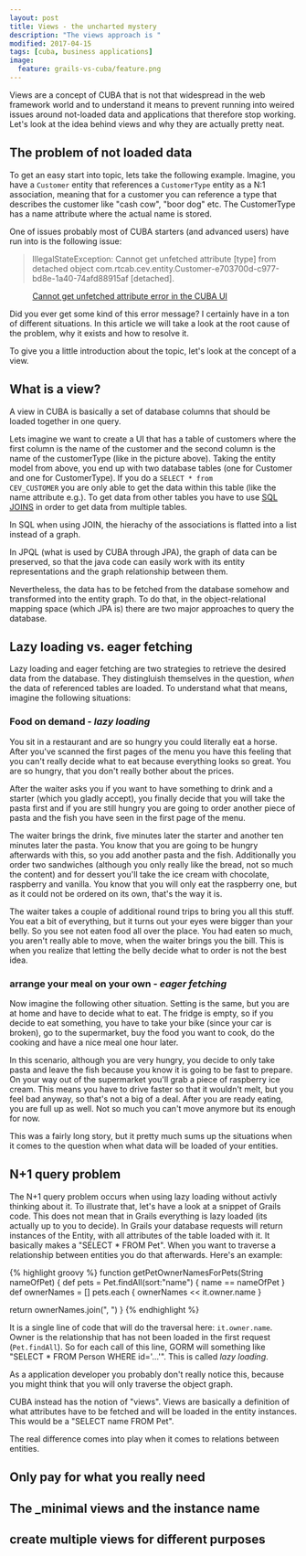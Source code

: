 ```yaml
---
layout: post
title: Views - the uncharted mystery
description: "The views approach is "
modified: 2017-04-15
tags: [cuba, business applications]
image:
  feature: grails-vs-cuba/feature.png
---
```


Views are a concept of CUBA that is not that widespread in the web framework world and to understand it means to prevent running into weired issues around not-loaded data and applications that therefore stop working. Let's look at the idea behind views and why they are actually pretty neat.

<!-- more -->

## The problem of not loaded data

To get an easy start into topic, lets take the following example. Imagine, you have a <code>Customer</code> entity that references a <code>CustomerType</code> entity as a N:1 association, meaning that for a customer you can reference a type that describes the customer like "cash cow", "boor dog" etc. The CustomerType has a name attribute where the actual name is stored.

One of issues probably most of CUBA starters (and advanced users) have run into is the following issue:

> IllegalStateException: Cannot get unfetched attribute [type] from detached object com.rtcab.cev.entity.Customer-e703700d-c977-bd8e-1a40-74afd88915af [detached].

<figure class="center">
	<a href="{{ site.url }}/images/views-the-uncharted-mystery/unfetched-attribute-error.png"><img src="{{ site.url }}/images/views-the-uncharted-mystery/unfetched-attribute-error.png" alt=""></a>
	<figcaption><a href="{{ site.url }}/images/views-the-uncharted-mystery/unfetched-attribute-error.png" title="Cannot get unfetched attribute error in the CUBA UI">Cannot get unfetched attribute error in the CUBA UI</a></figcaption>
</figure>


Did you ever get some kind of this error message? I certainly have in a ton of different situations. In this article we will take a look at the root cause of the problem, why it exists and how to resolve it.

To give you a little introduction about the topic, let's look at the concept of a view.

## What is a view?

A view in CUBA is basically a set of database columns that should be loaded together in one query.

Lets imagine we want to create a UI that has a table of customers where the first column is the name of the customer and the second column is the name of the customerType (like in the picture above). Taking the entity model from above, you end up with two database tables (one for Customer and one for CustomerType). If you do a <code>SELECT * from CEV_CUSTOMER</code> you are only able to get the data within this table (like the name attribute e.g.). To get data from other tables you have to use [SQL JOINS](https://www.w3schools.com/sql/sql_join.asp) in order to get data from multiple tables.

In SQL when using JOIN, the hierachy of the associations is flatted into a list instead of a graph.

In JPQL (what is used by CUBA through JPA), the graph of data can be preserved, so that the java code can easily work with its entity representations and the graph relationship between them.

Nevertheless, the data has to be fetched from the database somehow and transformed into the entity graph. To do that, in the object-relational mapping space (which JPA is) there are two major approaches to query the database.


## Lazy loading vs. eager fetching

Lazy loading and eager fetching are two strategies to retrieve the desired data from the database. They distingluish themselves in the question, *when* the data of referenced tables are loaded. To understand what that means, imagine the following situations:

### Food on demand - *lazy loading*
You sit in a restaurant and are so hungry you could literally eat a horse. After you've scanned the first pages of the menu you have this feeling that you can't really decide what to eat because everything looks so great. You are so hungry, that you don't really bother about the prices.

After the waiter asks you if you want to have something to drink and a starter (which you gladly accept), you finally decide that you will take the pasta first and if you are still hungry you are going to order another piece of pasta and the fish you have seen in the first page of the menu.

The waiter brings the drink, five minutes later the starter and another ten minutes later the pasta. You know that you are going to be hungry afterwards with this, so you add another pasta and the fish. Additionally you order two sandwiches (although you only really like the bread, not so much the content) and for dessert you'll take the ice cream with chocolate, raspberry and vanilla. You know that you will only eat the raspberry one, but as it could not be ordered on its own, that's the way it is.

The waiter takes a couple of additional round trips to bring you all this stuff. You eat a bit of everything, but it turns out your eyes were bigger than your belly. So you see not eaten food all over the place. You had eaten so much, you aren't really able to move, when the waiter brings you the bill. This is when you realize that letting the belly decide what to order is not the best idea.


### arrange your meal on your own - *eager fetching*

Now imagine the following other situation. Setting is the same, but you are at home and have to decide what to eat. The fridge is empty, so if you decide to eat something, you have to take your bike (since your car is broken), go to the supermarket, buy the food you want to cook, do the cooking and have a nice meal one hour later.

In this scenario, although you are very hungry, you decide to only take pasta and leave the fish because you know it is going to be fast to prepare. On your way out of the supermarket you'll grab a piece of raspberry ice cream. This means you have to drive faster so that it wouldn't melt, but you feel bad anyway, so that's not a big of a deal.
After you are ready eating, you are full up as well. Not so much you can't move anymore but its enough for now.

This was a fairly long story, but it pretty much sums up the situations when it comes to the question when what data will be loaded of your entities.

## N+1 query problem

The N+1 query problem occurs when using lazy loading without activly thinking about it. To illustrate that, let's have a look at a snippet of Grails code. This does not mean that in Grails everything is lazy loaded (its actually up to you to decide). In Grails your database requests will return instances of the Entity, with all attributes of the table loaded with it. It basically makes a "SELECT * FROM Pet". When you want to traverse a relationship between entities you do that afterwards. Here's an example:

{% highlight groovy %}
function getPetOwnerNamesForPets(String nameOfPet) {
  def pets = Pet.findAll(sort:"name") {
       name == nameOfPet
  }
  def ownerNames = []
  pets.each {
    ownerNames << it.owner.name
  }

  return ownerNames.join(", ")
}
{% endhighlight %}

It is a single line of code that will do the traversal here: <code>it.owner.name</code>. Owner is the relationship that has not been loaded in the first request (<code>Pet.findAll</code>). So for each call of this line, GORM will something like "SELECT * FROM Person WHERE id='...'". This is called *lazy loading*.

As a application developer you probably don't really notice this, because you might think that you will only traverse the object graph.


CUBA instead has the notion of "views". Views are basically a definition of what attributes have to be fetched and will be loaded in the entity instances. This would be a "SELECT name FROM Pet".

The real difference comes into play when it comes to relations between entities.

## Only pay for what you really need


## The _minimal views and the instance name


## create multiple views for different purposes

